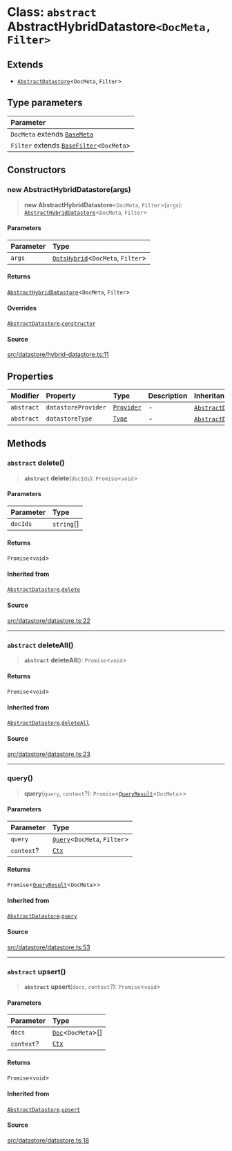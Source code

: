 # Class: `abstract` AbstractHybridDatastore`<DocMeta, Filter>`

## Extends

- [`AbstractDatastore`](AbstractDatastore.md)\<`DocMeta`, `Filter`\>

## Type parameters

| Parameter |
| :------ |
| `DocMeta` extends [`BaseMeta`](../namespaces/Datastore/type-aliases/BaseMeta.md) |
| `Filter` extends [`BaseFilter`](../namespaces/Datastore/type-aliases/BaseFilter.md)\<`DocMeta`\> |

## Constructors

### new AbstractHybridDatastore(args)

> **new AbstractHybridDatastore**\<`DocMeta`, `Filter`\>(`args`): [`AbstractHybridDatastore`](AbstractHybridDatastore.md)\<`DocMeta`, `Filter`\>

#### Parameters

| Parameter | Type |
| :------ | :------ |
| `args` | [`OptsHybrid`](../namespaces/Datastore/interfaces/OptsHybrid.md)\<`DocMeta`, `Filter`\> |

#### Returns

[`AbstractHybridDatastore`](AbstractHybridDatastore.md)\<`DocMeta`, `Filter`\>

#### Overrides

[`AbstractDatastore`](AbstractDatastore.md).[`constructor`](AbstractDatastore.md#Constructors)

#### Source

[src/datastore/hybrid-datastore.ts:11](https://github.com/dexaai/llm-tools/blob/5a38bb8/src/datastore/hybrid-datastore.ts#L11)

## Properties

| Modifier | Property | Type | Description | Inheritance | Source |
| :------ | :------ | :------ | :------ | :------ | :------ |
| `abstract` | `datastoreProvider` | [`Provider`](../namespaces/Datastore/type-aliases/Provider.md) | - | [`AbstractDatastore`](AbstractDatastore.md).`datastoreProvider` | [src/datastore/datastore.ts:26](https://github.com/dexaai/llm-tools/blob/5a38bb8/src/datastore/datastore.ts#L26) |
| `abstract` | `datastoreType` | [`Type`](../namespaces/Datastore/type-aliases/Type.md) | - | [`AbstractDatastore`](AbstractDatastore.md).`datastoreType` | [src/datastore/datastore.ts:25](https://github.com/dexaai/llm-tools/blob/5a38bb8/src/datastore/datastore.ts#L25) |

## Methods

### `abstract` delete()

> **`abstract`** **delete**(`docIds`): `Promise`\<`void`\>

#### Parameters

| Parameter | Type |
| :------ | :------ |
| `docIds` | `string`[] |

#### Returns

`Promise`\<`void`\>

#### Inherited from

[`AbstractDatastore`](AbstractDatastore.md).[`delete`](AbstractDatastore.md#abstract-delete)

#### Source

[src/datastore/datastore.ts:22](https://github.com/dexaai/llm-tools/blob/5a38bb8/src/datastore/datastore.ts#L22)

***

### `abstract` deleteAll()

> **`abstract`** **deleteAll**(): `Promise`\<`void`\>

#### Returns

`Promise`\<`void`\>

#### Inherited from

[`AbstractDatastore`](AbstractDatastore.md).[`deleteAll`](AbstractDatastore.md#abstract-deleteAll)

#### Source

[src/datastore/datastore.ts:23](https://github.com/dexaai/llm-tools/blob/5a38bb8/src/datastore/datastore.ts#L23)

***

### query()

> **query**(`query`, `context`?): `Promise`\<[`QueryResult`](../namespaces/Datastore/interfaces/QueryResult.md)\<`DocMeta`\>\>

#### Parameters

| Parameter | Type |
| :------ | :------ |
| `query` | [`Query`](../namespaces/Datastore/interfaces/Query.md)\<`DocMeta`, `Filter`\> |
| `context`? | [`Ctx`](../namespaces/Datastore/type-aliases/Ctx.md) |

#### Returns

`Promise`\<[`QueryResult`](../namespaces/Datastore/interfaces/QueryResult.md)\<`DocMeta`\>\>

#### Inherited from

[`AbstractDatastore`](AbstractDatastore.md).[`query`](AbstractDatastore.md#query)

#### Source

[src/datastore/datastore.ts:53](https://github.com/dexaai/llm-tools/blob/5a38bb8/src/datastore/datastore.ts#L53)

***

### `abstract` upsert()

> **`abstract`** **upsert**(`docs`, `context`?): `Promise`\<`void`\>

#### Parameters

| Parameter | Type |
| :------ | :------ |
| `docs` | [`Doc`](../namespaces/Datastore/interfaces/Doc.md)\<`DocMeta`\>[] |
| `context`? | [`Ctx`](../namespaces/Datastore/type-aliases/Ctx.md) |

#### Returns

`Promise`\<`void`\>

#### Inherited from

[`AbstractDatastore`](AbstractDatastore.md).[`upsert`](AbstractDatastore.md#abstract-upsert)

#### Source

[src/datastore/datastore.ts:18](https://github.com/dexaai/llm-tools/blob/5a38bb8/src/datastore/datastore.ts#L18)
